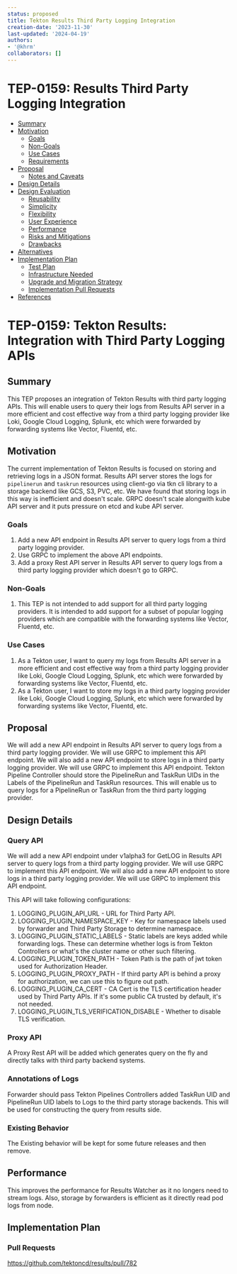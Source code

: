 ```yaml
---
status: proposed
title: Tekton Results Third Party Logging Integration
creation-date: '2023-11-30'
last-updated: '2024-04-19'
authors:
- '@khrm'
collaborators: []
---
```


# TEP-0159: Results Third Party Logging Integration

<!-- toc -->
- [Summary](#summary)
- [Motivation](#motivation)
  - [Goals](#goals)
  - [Non-Goals](#non-goals)
  - [Use Cases](#use-cases)
  - [Requirements](#requirements)
- [Proposal](#proposal)
  - [Notes and Caveats](#notes-and-caveats)
- [Design Details](#design-details)
- [Design Evaluation](#design-evaluation)
  - [Reusability](#reusability)
  - [Simplicity](#simplicity)
  - [Flexibility](#flexibility)
  - [User Experience](#user-experience)
  - [Performance](#performance)
  - [Risks and Mitigations](#risks-and-mitigations)
  - [Drawbacks](#drawbacks)
- [Alternatives](#alternatives)
- [Implementation Plan](#implementation-plan)
  - [Test Plan](#test-plan)
  - [Infrastructure Needed](#infrastructure-needed)
  - [Upgrade and Migration Strategy](#upgrade-and-migration-strategy)
  - [Implementation Pull Requests](#implementation-pull-requests)
- [References](#references)
<!-- /toc -->

# TEP-0159: Tekton Results: Integration with Third Party Logging APIs

## Summary

This TEP proposes an integration of Tekton Results with third party logging APIs. This will enable users to query their logs from Results API server in a more efficient and cost effective way from a third party logging provider like Loki, Google Cloud Logging, Splunk, etc which were forwarded by forwarding systems like Vector, Fluentd, etc.

## Motivation

The current implementation of Tekton Results is focused on storing and retrieving logs in a JSON format. Results API server stores the logs for `pipelinerun` and `taskrun` resources using client-go via tkn cli library to a storage backend like GCS, S3, PVC, etc.
We have found that storing logs in this way is inefficient and doesn't scale. GRPC doesn't scale alongwith kube API server and it puts pressure on etcd and kube API server. 

### Goals

1. Add a new API endpoint in Results API server to query logs from a third party logging provider.
2. Use GRPC to implement the above API endpoints.
3. Add a proxy Rest API server in Results API server to query logs from a third party logging provider which doesn't go to GRPC.

### Non-Goals

1. This TEP is not intended to add support for all third party logging providers. It is intended to add support for a subset of popular logging providers which are compatible with the forwarding systems like Vector, Fluentd, etc.

### Use Cases

1. As a Tekton user, I want to query my logs from Results API server in a more efficient and cost effective way from a third party logging provider like Loki, Google Cloud Logging, Splunk, etc which were forwarded by forwarding systems like Vector, Fluentd, etc.
2. As a Tekton user, I want to store my logs in a third party logging provider like Loki, Google Cloud Logging, Splunk, etc which were forwarded by forwarding systems like Vector, Fluentd, etc.

## Proposal

We will add a new API endpoint in Results API server to query logs from a third party logging provider. We will use GRPC to implement this API endpoint. We will also add a new API endpoint to store logs in a third party logging provider. We will use GRPC to implement this API endpoint.
Tekton Pipeline Controller should store the PipelineRun and TaskRun UIDs in the Labels of the PipelineRun and TaskRun resources. This will enable us to query logs for a PipelineRun or TaskRun from the third party logging provider.


## Design Details

### Query API

We will add a new API endpoint under v1alpha3 for GetLOG in Results API server to query logs from a third party logging provider. We will use GRPC to implement this API endpoint. We will also add a new API endpoint to store logs in a third party logging provider. We will use GRPC to implement this API endpoint.

This API will take following configurations:
1. LOGGING_PLUGIN_API_URL - URL for Third Party API.
2. LOGGING_PLUGIN_NAMESPACE_KEY - Key for namespace labels used by forwarder and Third Party Storage to determine namespace.
3. LOGGING_PLUGIN_STATIC_LABELS - Static labels are keys added while forwarding logs. These can determine whether logs is from Tekton Controllers or what's the cluster name or other such filtering.
4. LOGGING_PLUGIN_TOKEN_PATH - Token Path is the path of jwt token used for Authorization Header.
5. LOGGING_PLUGIN_PROXY_PATH - If third party API is behind a proxy for authorization, we can use this to figure out path.
6. LOGGING_PLUGIN_CA_CERT - CA Cert is the TLS certification header used by Third Party APIs. If it's some public CA trusted by default, it's not needed.
7. LOGGING_PLUGIN_TLS_VERIFICATION_DISABLE - Whether to disable TLS verification.

### Proxy API

A Proxy Rest API will be added which generates query on the fly and directly talks with third party backend systems.

### Annotations of Logs
Forwarder should pass Tekton Pipelines Controllers added TaskRun UID and PipelineRun UID labels to Logs to the third party storage backends.
This will be used for constructing the query from results side.

### Existing Behavior

The Existing behavior will be kept for some future releases and then remove.

## Performance

This improves the performance for Results Watcher as it no longers need to stream logs. Also, storage by forwarders is efficient as it directly read pod logs from node.

## Implementation Plan


### Pull Requests

https://github.com/tektoncd/results/pull/782

